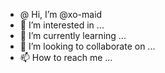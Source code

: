 - @ Hi, I’m @xo-maid
- 👀 I’m interested in ...
- 🌱 I’m currently learning ...
- 💞️ I’m looking to collaborate on ...
- 📫 How to reach me ...

<!---
xo-maid/xo-maid is a ✨ special ✨ repository because its `README.md` (this file) appears on your GitHub profile.
You can click the Preview link to take a look at your changes.
--->
